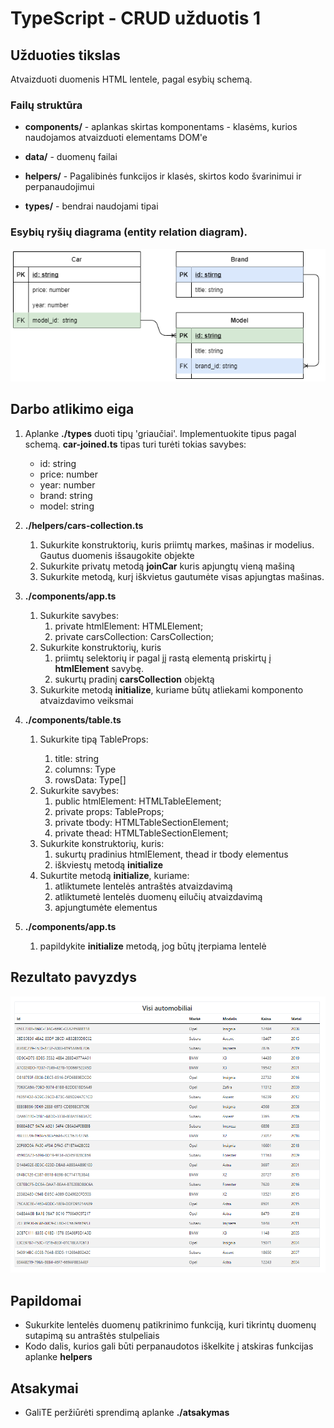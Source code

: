 # TypeScript - CRUD užduotis 1

## Užduoties tikslas

Atvaizduoti duomenis HTML lentele, pagal esybių schemą.

### Failų struktūra

- **components/** - aplankas skirtas komponentams - klasėms, kurios naudojamos atvaizduoti elementams DOM'e

- **data/** - duomenų failai

- **helpers/** - Pagalibinės funkcijos ir klasės, skirtos kodo švarinimui ir perpanaudojimui

- **types/** - bendrai naudojami tipai

### Esybių ryšių diagrama (entity relation diagram).

![](./car-entity-relation-diagram.png)

## Darbo atlikimo eiga

1. Aplanke **./types** duoti tipų 'griaučiai'. Implementuokite tipus pagal schemą. **car-joined.ts** tipas turi turėti tokias savybes:

   - id: string
   - price: number
   - year: number
   - brand: string
   - model: string

2. **./helpers/cars-collection.ts**

   1. Sukurkite konstruktorių, kuris priimtų markes, mašinas ir modelius. Gautus duomenis išsaugokite objekte
   2. Sukurkite privatų metodą **joinCar** kuris apjungtų vieną mašiną
   3. Sukurkite metodą, kurį iškvietus gautumėte visas apjungtas mašinas.

3. **./components/app.ts**

   1. Sukurkite savybes:
      1. private htmlElement: HTMLElement;
      2. private carsCollection: CarsCollection;
   2. Sukurkite konstruktorių, kuris
      1. priimtų selektorių ir pagal jį rastą elementą priskirtų į **htmlElement** savybę.
      2. sukurtų pradinį **carsCollection** objektą
   3. Sukurkite metodą **initialize**, kuriame būtų atliekami komponento atvaizdavimo veiksmai

4. **./components/table.ts**

   1. Sukurkite tipą TableProps<Type>:
      1. title: string
      2. columns: Type
      3. rowsData: Type[]
   2. Sukurkite savybes:
      1. public htmlElement: HTMLTableElement;
      2. private props: TableProps<Type>;
      3. private tbody: HTMLTableSectionElement;
      4. private thead: HTMLTableSectionElement;
   3. Sukurkite konstruktorių, kuris:
      1. sukurtų pradinius htmlElement, thead ir tbody elementus
      2. iškviestų metodą **initialize**
   4. Sukurtite metodą **initialize**, kuriame:
      1. atliktumete lentelės antraštės atvaizdavimą
      2. atliktumetė lentelės duomenų eilučių atvaizdavimą
      3. apjungtumėte elementus

5. **./components/app.ts**
   1. papildykite **initialize** metodą, jog būtų įterpiama lentelė

## Rezultato pavyzdys

![](./result.png)

## Papildomai

- Sukurkite lentelės duomenų patikrinimo funkciją, kuri tikrintų duomenų sutapimą su antraštės stulpeliais
- Kodo dalis, kurios gali būti perpanaudotos iškelkite į atskiras funkcijas aplanke **helpers**

## Atsakymai

- GaliTE peržiūrėti sprendimą aplanke **./atsakymas**
